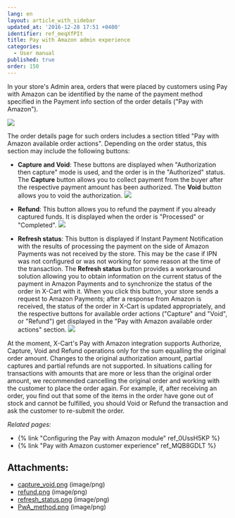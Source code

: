 ```yaml
---
lang: en
layout: article_with_sidebar
updated_at: '2016-12-28 17:51 +0400'
identifier: ref_meqXfPIt
title: Pay with Amazon admin experience
categories:
  - User manual
published: true
order: 150
---
```



In your store's Admin area, orders that were placed by customers using Pay with Amazon can be identified by the name of the payment method specified in the Payment info section of the order details ("Pay with Amazon").

![]({{site.baseurl}}/attachments/7504753/7602408.png)

The order details page for such orders includes a section titled "Pay with Amazon available order actions". Depending on the order status, this section may include the following buttons:

*   **Capture and Void**: These buttons are displayed when "Authorization then capture" mode is used, and the order is in the "Authorized" status. The **Capture** button allows you to collect payment from the buyer after the respective payment amount has been authorized. The **Void** button allows you to void the authorization.
    ![]({{site.baseurl}}/attachments/7504753/7602405.png)
*   **Refund**: This button allows you to refund the payment if you already captured funds. It is displayed when the order is "Processed" or "Completed".
    ![]({{site.baseurl}}/attachments/7504753/7602406.png)

*   **Refresh status**: This button is displayed if Instant Payment Notification with the results of processing the payment on the side of Amazon Payments was not received by the store. This may be the case if IPN was not configured or was not working for some reason at the time of the transaction. The **Refresh status** button provides a workaround solution allowing you to obtain information on the current status of the payment in Amazon Payments and to synchronize the status of the order in X-Cart with it. When you click this button, your store sends a request to Amazon Payments; after a response from Amazon is received, the status of the order in X-Cart is updated appropriately, and the respective buttons for available order actions ("Capture" and "Void", or "Refund") get displayed in the "Pay with Amazon available order actions" section.
    ![]({{site.baseurl}}/attachments/7504753/7602407.png)

At the moment, X-Cart's Pay with Amazon integration supports Authorize, Capture, Void and Refund operations only for the sum equalling the original order amount. Changes to the original authorization amount, partial captures and partial refunds are not supported. In situations calling for transactions with amounts that are more or less than the original order amount, we recommended cancelling the original order and working with the customer to place the order again. For example, if, after receiving an order, you find out that some of the items in the order have gone out of stock and cannot be fulfilled, you should Void or Refund the transaction and ask the customer to re-submit the order. 

_Related pages:_

*   {% link "Configuring the Pay with Amazon module" ref_0UssH5KP %}
*   {% link "Pay with Amazon customer experience" ref_MQB8GDLT %}

## Attachments:

* [capture_void.png]({{site.baseurl}}/attachments/7504753/7602405.png) (image/png)
* [refund.png]({{site.baseurl}}/attachments/7504753/7602406.png) (image/png)
* [refresh_status.png]({{site.baseurl}}/attachments/7504753/7602407.png) (image/png)
* [PwA_method.png]({{site.baseurl}}/attachments/7504753/7602408.png) (image/png)
